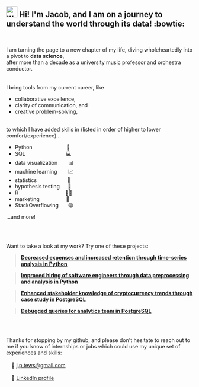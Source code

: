 ## <img src="https://raw.githubusercontent.com/syedareehaquasar/syedareehaquasar/master/gifs/Hi.gif" alt="waving hand" width="30px" height="30px"/> Hi! I'm Jacob, and I am on a journey to understand the world through its data! :bowtie:
<br/>

I am turning the page to a new chapter of my life, diving wholeheartedly into a pivot to **data science**, \
after more than a decade as a university music professor and orchestra conductor. 
<br/>
<br/>
<br/>
I bring tools from my current career, like
- collaborative excellence,
- clarity of communication, and 
- creative problem-solving, <br/><br/>


to which I have added skills in (listed in order of higher to lower comfort/experience)...
- Python &emsp;&emsp;&emsp;&emsp;&emsp;&ensp;&nbsp;&nbsp; :snake:
- SQL &emsp;&emsp;&emsp;&emsp;&emsp;&emsp;&emsp;&nbsp; :computer:
- data visualization &emsp;&nbsp;&nbsp; :bar_chart:
- machine learning &emsp;&nbsp;&nbsp; :chart_with_upwards_trend:
- statistics &emsp;&emsp;&emsp;&emsp;&emsp;&nbsp; :abacus:
- hypothesis testing &emsp; :test_tube:
- R &emsp;&emsp;&emsp;&emsp;&emsp;&emsp;&emsp;&emsp;&ensp; :pirate_flag:
- marketing &emsp;&emsp;&emsp;&emsp;&nbsp;&nbsp; :money_with_wings:
- StackOverflowing &emsp;&nbsp; :grin:

...and more!

<br/>
<br/>

Want to take a look at my work? Try one of these projects:

>[**Decreased expenses and increased retention through time-series analysis in Python**](https://github.com/JacobTews/simple_time_series/blob/main/README.md)

>[**Improved hiring of software engineers through data preprocessing and analysis in Python**](https://github.com/JacobTews/preprocessing_and_eda/blob/main/README.md)

>[**Enhanced stakeholder knowledge of cryptocurrency trends through case study in PostgreSQL**](https://github.com/JacobTews/sql_crypto/blob/main/README.md)

>[**Debugged queries for analytics team in PostgreSQL**](https://github.com/JacobTews/SeriousSQL/blob/main/README.md)

<br/><br/>

Thanks for stopping by my github, and please don't hesitate to reach out to me if you know of internships or jobs which could use my unique set of experiences and skills: <br/><br/>
&emsp;:email: [j.p.tews@gmail.com](mailto:j.p.tews@gmail.com) <br/><br/>
&emsp;:link: [LinkedIn profile](https://www.linkedin.com/in/jacob-tews/)

<!---
JacobTews/JacobTews is a ✨ special ✨ repository because its `README.md` (this file) appears on your GitHub profile.
You can click the Preview link to take a look at your changes.
--->
